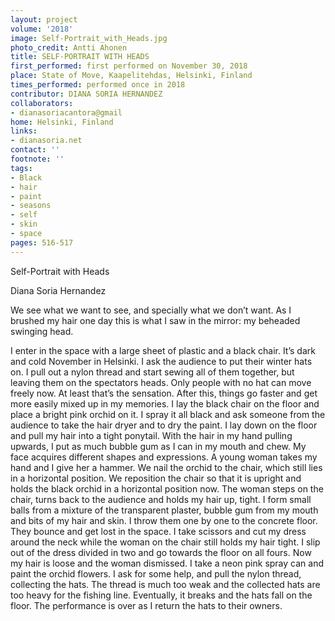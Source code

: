 ```yaml
---
layout: project
volume: '2018'
image: Self-Portrait_with_Heads.jpg
photo_credit: Antti Ahonen
title: SELF-PORTRAIT WITH HEADS
first_performed: first performed on November 30, 2018
place: State of Move, Kaapelitehdas, Helsinki, Finland
times_performed: performed once in 2018
contributor: DIANA SORIA HERNANDEZ
collaborators:
- dianasoriacantora@gmail
home: Helsinki, Finland
links:
- dianasoria.net
contact: ''
footnote: ''
tags:
- Black
- hair
- paint
- seasons
- self
- skin
- space
pages: 516-517
---
```




Self-Portrait with Heads

Diana Soria Hernandez

We see what we want to see, and specially what we don’t want. As I brushed my hair one day this is what I saw in the mirror: my beheaded swinging head.

I enter in the space with a large sheet of plastic and a black chair. It’s dark and cold November in Helsinki. I ask the audience to put their winter hats on. I pull out a nylon thread and start sewing all of them together, but leaving them on the spectators heads. Only people with no hat can move freely now. At least that’s the sensation. After this, things go faster and get more easily mixed up in my memories. I lay the black chair on the floor and place a bright pink orchid on it. I spray it all black and ask someone from the audience to take the hair dryer and to dry the paint. I lay down on the floor and pull my hair into a tight ponytail. With the hair in my hand pulling upwards, I put as much bubble gum as I can in my mouth and chew. My face acquires different shapes and expressions. A young woman takes my hand and I give her a hammer. We nail the orchid to the chair, which still lies in a horizontal position. We reposition the chair so that it is upright and holds the black orchid in a horizontal position now. The woman steps on the chair, turns back to the audience and holds my hair up, tight. I form small balls from a mixture of the transparent plaster, bubble gum from my mouth and bits of my hair and skin. I throw them one by one to the concrete floor. They bounce and get lost in the space. I take scissors and cut my dress around the neck while the woman on the chair still holds my hair tight. I slip out of the dress divided in two and go towards the floor on all fours. Now my hair is loose and the woman dismissed. I take a neon pink spray can and paint the orchid flowers. I ask for some help, and pull the nylon thread, collecting the hats. The thread is much too weak and the collected hats are too heavy for the fishing line. Eventually, it breaks and the hats fall on the floor. The performance is over as I return the hats to their owners.
